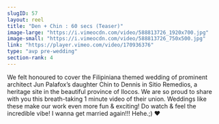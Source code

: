 ```yaml
---
slugID: 57 
layout: reel
title: "Den + Chin : 60 secs (Teaser)"
image-large: "https://i.vimeocdn.com/video/588813726_1920x700.jpg"
image-small: "https://i.vimeocdn.com/video/588813726_750x500.jpg"
link: "https://player.vimeo.com/video/170936376"
type: "avp pre-wedding"
section-rank: 4
---
```

We felt honoured to cover the Filipiniana themed wedding of prominent architect Jun Palafox’s daughter Chin to Dennis in Sitio Remedios, a heritage site in the beautiful province of Ilocos.
We are so proud to share with you this breath-taking 1 minute video of their union. Weddings like these make our work even more fun & exciting!
Do watch & feel the incredible vibe!
I wanna get married again!!! Hehe.;) ❤